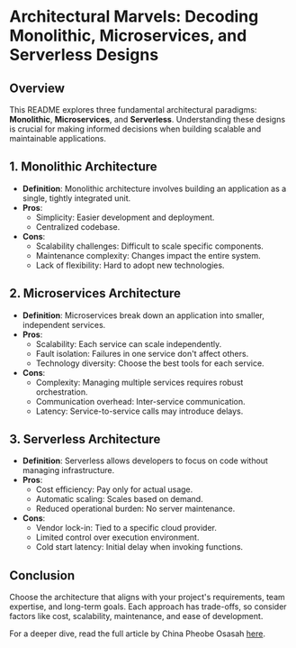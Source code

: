 # Architectural Marvels: Decoding Monolithic, Microservices, and Serverless Designs

## Overview

This README explores three fundamental architectural paradigms: **Monolithic**, **Microservices**, and **Serverless**. Understanding these designs is crucial for making informed decisions when building scalable and maintainable applications.

## 1. Monolithic Architecture

- **Definition**: Monolithic architecture involves building an application as a single, tightly integrated unit.
- **Pros**:
  - Simplicity: Easier development and deployment.
  - Centralized codebase.
- **Cons**:
  - Scalability challenges: Difficult to scale specific components.
  - Maintenance complexity: Changes impact the entire system.
  - Lack of flexibility: Hard to adopt new technologies.

## 2. Microservices Architecture

- **Definition**: Microservices break down an application into smaller, independent services.
- **Pros**:
  - Scalability: Each service can scale independently.
  - Fault isolation: Failures in one service don't affect others.
  - Technology diversity: Choose the best tools for each service.
- **Cons**:
  - Complexity: Managing multiple services requires robust orchestration.
  - Communication overhead: Inter-service communication.
  - Latency: Service-to-service calls may introduce delays.

## 3. Serverless Architecture

- **Definition**: Serverless allows developers to focus on code without managing infrastructure.
- **Pros**:
  - Cost efficiency: Pay only for actual usage.
  - Automatic scaling: Scales based on demand.
  - Reduced operational burden: No server maintenance.
- **Cons**:
  - Vendor lock-in: Tied to a specific cloud provider.
  - Limited control over execution environment.
  - Cold start latency: Initial delay when invoking functions.

## Conclusion

Choose the architecture that aligns with your project's requirements, team expertise, and long-term goals. Each approach has trade-offs, so consider factors like cost, scalability, maintenance, and ease of development.

For a deeper dive, read the full article by China Pheobe Osasah [here](https://medium.com/@cosasah5/architectural-marvels-decoding-monolithic-microservices-and-serverless-designs-3e6eaa195592).

